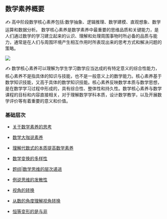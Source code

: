 ##  数学素养概要

:writing_hand: 高中阶段数学核心素养包括:数学抽象、逻辑推理、数学建模、直观想象、数学运算和数据分析。 数学核心素养是数学素养中最重要的思维品质和关键能力，是人们通过数学的学习建立起来的认识、理解和处理周围事物时所必备的品质与能力，通常是在人们与周围环境产生相互作用时所表现出来的思考方式和解决问题的策略。


![](_media/992978-20210118214725059-1705326463.png)

:writing_hand: 数学核心素养可以理解为学生学习数学应当达成的有特定意义的综合性能力，核心素养不是指具体的知识与技能，也不是一般意义上的数学能力。核心素养基于数学知识技能，又高于具体的数学知识技能。核心素养反映数学本质与数学思想，是在数学学习过程中形成的，具有综合性、整体性和持久性。数学核心素养与数学课程的目标和内容直接相关，对于理解数学学科本质，设计数学教学，以及开展数学评价等有着重要的意义和价值。

### 基础层次

* [关于数学素养的思考](https://www.cnblogs.com/wanghai0666/p/11848080.html)

* [数学大咖说素养](https://www.cnblogs.com/wanghai0666/p/13951020.html)

* [理解代数式的本质提高数学素养](https://www.cnblogs.com/wanghai0666/p/6690376.html) 

* [数学变换的多样性](https://www.cnblogs.com/wanghai0666/p/14055532.html)

* [题组|数学思维的层次递进](https://www.cnblogs.com/wanghai0666/p/12989251.html)	

* [例说思维的发散性](https://www.cnblogs.com/wanghai0666/p/12971994.html)	

* [视角的转换](https://www.cnblogs.com/wanghai0666/p/12905783.html)	

* [从数的角度理解视角转换](https://www.cnblogs.com/wanghai0666/p/15769835.html)

* [恒等变形的是与非](https://www.cnblogs.com/wanghai0666/p/14365925.html)
